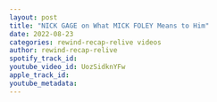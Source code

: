 ```yaml
---
layout: post
title: "NICK GAGE on What MICK FOLEY Means to Him"
date: 2022-08-23
categories: rewind-recap-relive videos
author: rewind-recap-relive
spotify_track_id: 
youtube_video_id: UozSidknYFw
apple_track_id: 
youtube_metadata: 
---
```

